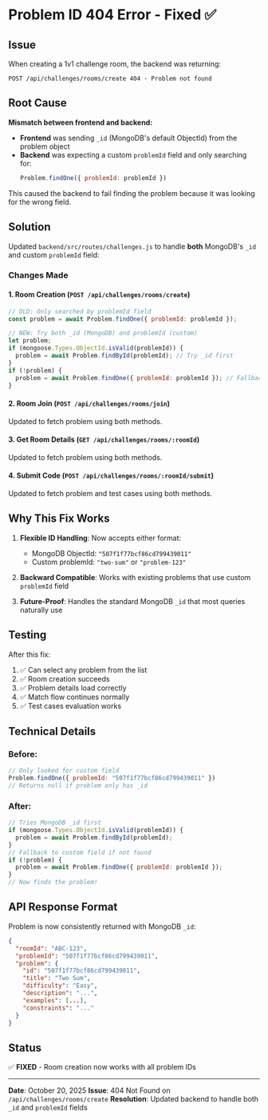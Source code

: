 # Problem ID 404 Error - Fixed ✅

## Issue
When creating a 1v1 challenge room, the backend was returning:
```
POST /api/challenges/rooms/create 404 - Problem not found
```

## Root Cause
**Mismatch between frontend and backend:**
- **Frontend** was sending `_id` (MongoDB's default ObjectId) from the problem object
- **Backend** was expecting a custom `problemId` field and only searching for: 
  ```javascript
  Problem.findOne({ problemId: problemId })
  ```

This caused the backend to fail finding the problem because it was looking for the wrong field.

## Solution
Updated `backend/src/routes/challenges.js` to handle **both** MongoDB's `_id` and custom `problemId` field:

### Changes Made

#### 1. Room Creation (`POST /api/challenges/rooms/create`)
```javascript
// OLD: Only searched by problemId field
const problem = await Problem.findOne({ problemId: problemId });

// NEW: Try both _id (MongoDB) and problemId (custom)
let problem;
if (mongoose.Types.ObjectId.isValid(problemId)) {
  problem = await Problem.findById(problemId); // Try _id first
}
if (!problem) {
  problem = await Problem.findOne({ problemId: problemId }); // Fallback to custom field
}
```

#### 2. Room Join (`POST /api/challenges/rooms/join`)
Updated to fetch problem using both methods.

#### 3. Get Room Details (`GET /api/challenges/rooms/:roomId`)
Updated to fetch problem using both methods.

#### 4. Submit Code (`POST /api/challenges/rooms/:roomId/submit`)
Updated to fetch problem and test cases using both methods.

## Why This Fix Works

1. **Flexible ID Handling**: Now accepts either format:
   - MongoDB ObjectId: `"507f1f77bcf86cd799439011"`
   - Custom problemId: `"two-sum"` or `"problem-123"`

2. **Backward Compatible**: Works with existing problems that use custom `problemId` field

3. **Future-Proof**: Handles the standard MongoDB `_id` that most queries naturally use

## Testing
After this fix:
1. ✅ Can select any problem from the list
2. ✅ Room creation succeeds
3. ✅ Problem details load correctly
4. ✅ Match flow continues normally
5. ✅ Test cases evaluation works

## Technical Details

### Before:
```javascript
// Only looked for custom field
Problem.findOne({ problemId: "507f1f77bcf86cd799439011" })
// Returns null if problem only has _id
```

### After:
```javascript
// Tries MongoDB _id first
if (mongoose.Types.ObjectId.isValid(problemId)) {
  problem = await Problem.findById(problemId);
}
// Fallback to custom field if not found
if (!problem) {
  problem = await Problem.findOne({ problemId: problemId });
}
// Now finds the problem!
```

## API Response Format
Problem is now consistently returned with MongoDB `_id`:
```json
{
  "roomId": "ABC-123",
  "problemId": "507f1f77bcf86cd799439011",
  "problem": {
    "id": "507f1f77bcf86cd799439011",
    "title": "Two Sum",
    "difficulty": "Easy",
    "description": "...",
    "examples": [...],
    "constraints": "..."
  }
}
```

## Status
✅ **FIXED** - Room creation now works with all problem IDs

---
**Date**: October 20, 2025
**Issue**: 404 Not Found on `/api/challenges/rooms/create`
**Resolution**: Updated backend to handle both `_id` and `problemId` fields

